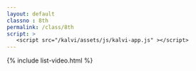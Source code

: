 ```yaml
---
layout: default
classno : 8th
permalink: /class/8th
script: >
   <script src="/kalvi/assets/js/kalvi-app.js" ></script>
---
```


{% include list-video.html %}


